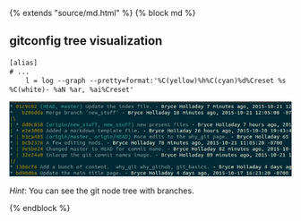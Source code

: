 {% extends "source/md.html" %}
{% block md %}

## gitconfig tree visualization

```gitconfig
[alias]
# ...
    l = log --graph --pretty=format:'%C(yellow)%h%C(cyan)%d%Creset %s %C(white)- %aN %ar, %ai%Creset'
```

![git l](images/git_l.jpg)

_Hint_: You can see the git node tree with branches.

{% endblock %}
